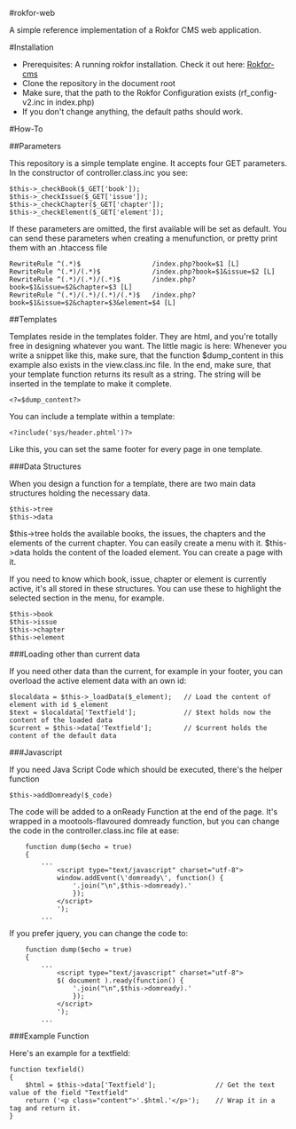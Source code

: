 #rokfor-web

A simple reference implementation of a Rokfor CMS web application.

#Installation

* Prerequisites: A running rokfor installation. Check it out here: <a href="/Rokfor/rokfor-cms">Rokfor-cms</a>
* Clone the repository in the document root
* Make sure, that the path to the Rokfor Configuration exists (rf_config-v2.inc in index.php)
* If you don't change anything, the default paths should work.

#How-To

##Parameters

This repository is a simple template engine. It accepts four GET parameters. In the constructor of controller.class.inc you see:

```
$this->_checkBook($_GET['book']);
$this->_checkIssue($_GET['issue']);
$this->_checkChapter($_GET['chapter']);		
$this->_checkElement($_GET['element']);	
```

If these parameters are omitted, the first available will be set as default.
You can send these parameters when creating a menufunction, or pretty print them with an .htaccess file

```
RewriteRule ^(.*)$ 					/index.php?book=$1 [L]
RewriteRule ^(.*)/(.*)$ 			/index.php?book=$1&issue=$2 [L]
RewriteRule ^(.*)/(.*)/(.*)$ 		/index.php?book=$1&issue=$2&chapter=$3 [L]
RewriteRule ^(.*)/(.*)/(.*)/(.*)$ 	/index.php?book=$1&issue=$2&chapter=$3&element=$4 [L]
```

##Templates


Templates reside in the templates folder. They are html, and you're totally free in designing whatever you want. The little magic is here:
Whenever you write a snippet like this, make sure, that the function $dump_content in this example also exists in the view.class.inc file. 
In the end, make sure, that your template function returns its result as a string. The string will be inserted in the template to make it complete.

```
<?=$dump_content?>
```

You can include a template within a template:

```
<?include('sys/header.phtml')?>
```

Like this, you can set the same footer for every page in one template.

###Data Structures

When you design a function for a template, there are two main data structures holding the necessary data.

```
$this->tree
$this->data
```

$this->tree holds the available books, the issues, the chapters and the elements of the current chapter. You can easily create a menu with it.
$this->data holds the content of the loaded element. You can create a page with it.

If you need to know which book, issue, chapter or element is currently active, it's all stored in these structures. You can use these to highlight the selected section in the menu, for example.

```
$this->book
$this->issue
$this->chapter
$this->element
```

###Loading other than current data


If you need other data than the current, for example in your footer, you can overload the active element data with an own id:

```
$localdata = $this->_loadData($_element);	// Load the content of element with id $_element
$text = $localdata['Textfield'];			// $text holds now the content of the loaded data
$current = $this->data['Textfield'];		// $current holds the content of the default data

```

###Javascript


If you need Java Script Code which should be executed, there's the helper function

```
$this->addDomready($_code) 
```

The code will be added to a onReady Function at the end of the page. It's wrapped in a mootools-flavoured domready function, but you can change the code in the controller.class.inc file at ease:

``` 
	function dump($echo = true) 
	{
		...
			<script type="text/javascript" charset="utf-8">
			window.addEvent(\'domready\', function() {
				'.join("\n",$this->domready).'
				});
			</script>
			');
		...
``` 

If you prefer jquery, you can change the code to:

``` 
	function dump($echo = true) 
	{
		...
			<script type="text/javascript" charset="utf-8">
			$( document ).ready(function() {
				'.join("\n",$this->domready).'
				});
			</script>
			');
		...
``` 

###Example Function


Here's an example for a textfield:

``` 
function texfield() 
{
	$html = $this->data['Textfield'];				// Get the text value of the field "Textfield"
	return ('<p class="content">'.$html.'</p>');	// Wrap it in a tag and return it.
}
```